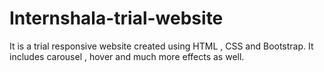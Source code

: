 # Internshala-trial-website
It is a trial responsive website created using HTML , CSS and Bootstrap. It includes carousel , hover and much more effects as well.
